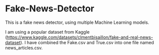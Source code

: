 # Fake-News-Detector

This is a fake news detector, using multiple Machine Learning models. 

I am using a popular dataset from Kaggle (https://www.kaggle.com/datasets/clmentbisaillon/fake-and-real-news-dataset).
I have combined the Fake.csv and True.csv into one file named news_articles.csv. 

